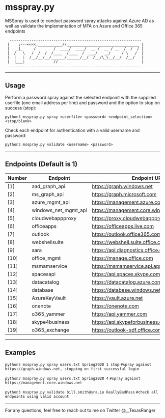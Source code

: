 # msspray.py
MSSpray is used to conduct password spray attacks against Azure AD as well as validate the implementation of MFA on Azure and Office 365 endpoints
```
  ------------------------------------------------------------
 |    ;---<<<<,___________//_________________________________ |
 |   _|_     /        /  ____/  ____/  __ /  __ / __  /  /  / |
 |  /   \   /  /  /  /____  /____  /  ___/   __/     / \   /  |
 |  |   |  /__/__/__/______/______/__/  /__/\_\__/__/  /__/   |
 |  |___|             //                                      |
  ------------------------------------------------------------
```

--- 
## Usage
Perform a password spray against the selected endpoint with the supplied userfile (one email address per line) and password and the option to stop on success (stop):

`python3 msspray.py spray <userfile> <password> <endpoint_selection> <stop/blank> ` 

Check each endpoint for authentication with a valid username and password:

`python3 msspray.py validate <username> <password> `

--- 
## Endpoints (Default is 1)
| Number | Endpoint | Endpoint URL |
|---|---|---|
|[1] | aad_graph_api|https://graph.windows.net 
|[2]|ms_graph_api| https://graph.microsoft.com 
|[3]|azure_mgmt_api |https://management.azure.com
|[4]|windows_net_mgmt_api | https://management.core.windows.net 
|[5]|cloudwebappproxy| https://proxy.cloudwebappproxy.net/registerapp
|[6]|officeapps| https://officeapps.live.com 
|[7]|outlook|https://outlook.office365.com 
|[8]|webshellsuite|https://webshell.suite.office.com 
|[9]|sara |https://api.diagnostics.office.com
|[10] |office_mgmt|https://manage.office.com 
|[11] |msmamservice |https://msmamservice.api.application
|[12] |spacesapi|https://api.spaces.skype.com
|[13] |datacatalog|https://datacatalog.azure.com 
|[14] |database |https://database.windows.net
|[15] |AzureKeyVault|https://vault.azure.net 
|[16] |onenote|https://onenote.com 
|[17] |o365_yammer|https://api.yammer.com
|[18] |skype4business |https://api.skypeforbusiness.com
|[19] |o365_exchange|https://outlook-sdf.office.com 
 
---
## Examples

`python3 msspray.py spray users.txt Spring2020 1 stop` `#spray against https://graph.windows.net, stopping on first successful login`

`python3 msspray.py spray users.txt Spring2020 4` `#spray against https://management.core.windows.net`

`python3 msspray.py validate bill.smith@sra.io ReallyBadPass` `#check all endpoints using valid account`

---

For any questions, feel free to reach out to me on Twitter @__TexasRanger